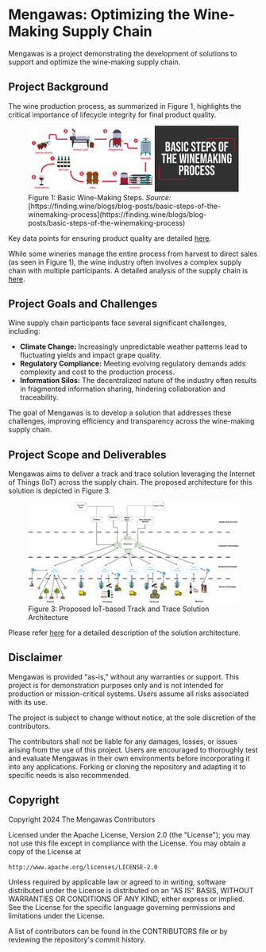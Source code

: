 # Mengawas: Optimizing the Wine-Making Supply Chain

Mengawas is a project demonstrating the development of solutions to support and optimize the wine-making supply chain.

## Project Background

The wine production process, as summarized in Figure 1, highlights the critical importance of lifecycle integrity for final product quality.

<figure>
  <img src="./assets/img/winemaking.webp" alt="Wine making step" />
  <figcaption>Figure 1: Basic Wine-Making Steps. <em>Source:</em> [https://finding.wine/blogs/blog-posts/basic-steps-of-the-winemaking-process](https://finding.wine/blogs/blog-posts/basic-steps-of-the-winemaking-process)</figcaption>
</figure>

Key data points for ensuring product quality are detailed [here](./docs/product_life.md).

While some wineries manage the entire process from harvest to direct sales (as seen in Figure 1), the wine industry often involves a complex supply chain with multiple participants. A detailed analysis of the supply chain is [here](./docs/supply_chain.md).

## Project Goals and Challenges

Wine supply chain participants face several significant challenges, including:

* **Climate Change:**  Increasingly unpredictable weather patterns lead to fluctuating yields and impact grape quality.
* **Regulatory Compliance:**  Meeting evolving regulatory demands adds complexity and cost to the production process.
* **Information Silos:**  The decentralized nature of the industry often results in fragmented information sharing, hindering collaboration and traceability.

The goal of Mengawas is to develop a solution that addresses these challenges, improving efficiency and transparency across the wine-making supply chain.

## Project Scope and Deliverables

Mengawas aims to deliver a track and trace solution leveraging the Internet of Things (IoT) across the supply chain. The proposed architecture for this solution is depicted in Figure 3.

<figure>
  <img src="./assets/img/solution.png" alt="Proposed Solution" />
  <figcaption>Figure 3: Proposed IoT-based Track and Trace Solution Architecture</figcaption>
</figure>

Please refer [here](./docs/solution.md) for a detailed description of the solution architecture.

## Disclaimer

Mengawas is provided "as-is," without any warranties or support. This project is for demonstration purposes only and is not intended for production or mission-critical systems. Users assume all risks associated with its use.

The project is subject to change without notice, at the sole discretion of the contributors.

The contributors shall not be liable for any damages, losses, or issues arising from the use of this project. Users are encouraged to thoroughly test and evaluate Mengawas in their own environments before incorporating it into any applications. Forking or cloning the repository and adapting it to specific needs is also recommended.

## Copyright

Copyright 2024 The Mengawas Contributors

Licensed under the Apache License, Version 2.0 (the "License"); you may not use this file except in compliance with the License. You may obtain a copy of the License at

    http://www.apache.org/licenses/LICENSE-2.0

Unless required by applicable law or agreed to in writing, software distributed under the License is distributed on an "AS IS" BASIS, WITHOUT WARRANTIES OR CONDITIONS OF ANY KIND, either express or implied. See the License for the specific language governing permissions and limitations under the License.

A list of contributors can be found in the CONTRIBUTORS file or by reviewing the repository's commit history.
